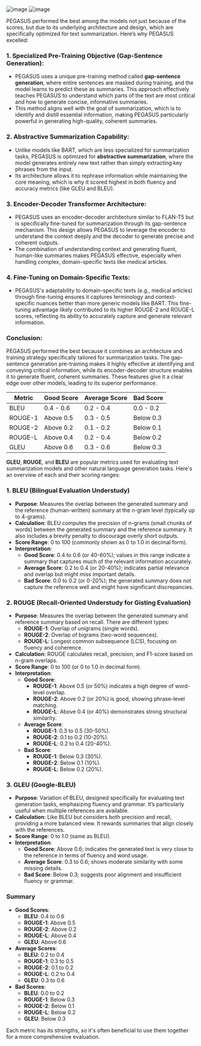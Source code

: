 
![image](https://github.com/user-attachments/assets/4403efcf-21ee-4383-b35e-00c1d886ee3c)
![image](https://github.com/user-attachments/assets/b65e13ac-3643-4ccd-94a2-e3e136f397fc)

PEGASUS performed the best among the models not just because of the scores, but due to its underlying architecture and design, which are specifically optimized for text summarization. Here’s why PEGASUS excelled:

### 1. **Specialized Pre-Training Objective (Gap-Sentence Generation)**:
   - PEGASUS uses a unique pre-training method called **gap-sentence generation**, where entire sentences are masked during training, and the model learns to predict these as summaries. This approach effectively teaches PEGASUS to understand which parts of the text are most critical and how to generate concise, informative summaries.
   - This method aligns well with the goal of summarization, which is to identify and distill essential information, making PEGASUS particularly powerful in generating high-quality, coherent summaries.

### 2. **Abstractive Summarization Capability**:
   - Unlike models like BART, which are less specialized for summarization tasks, PEGASUS is optimized for **abstractive summarization**, where the model generates entirely new text rather than simply extracting key phrases from the input.
   - Its architecture allows it to rephrase information while maintaining the core meaning, which is why it scored highest in both fluency and accuracy metrics (like GLEU and BLEU).

### 3. **Encoder-Decoder Transformer Architecture**:
   - PEGASUS uses an encoder-decoder architecture similar to FLAN-T5 but is specifically fine-tuned for summarization through its gap-sentence mechanism. This design allows PEGASUS to leverage the encoder to understand the context deeply and the decoder to generate precise and coherent outputs.
   - The combination of understanding context and generating fluent, human-like summaries makes PEGASUS effective, especially when handling complex, domain-specific texts like medical articles.

### 4. **Fine-Tuning on Domain-Specific Texts**:
   - PEGASUS's adaptability to domain-specific texts (e.g., medical articles) through fine-tuning ensures it captures terminology and context-specific nuances better than more generic models like BART. This fine-tuning advantage likely contributed to its higher ROUGE-2 and ROUGE-L scores, reflecting its ability to accurately capture and generate relevant information.

### Conclusion:
PEGASUS performed the best because it combines an architecture and training strategy specifically tailored for summarization tasks. The gap-sentence generation pre-training makes it highly effective at identifying and conveying critical information, while its encoder-decoder structure enables it to generate fluent, coherent summaries. These features give it a clear edge over other models, leading to its superior performance.











| Metric    | Good Score   | Average Score | Bad Score    |
|-----------|--------------|---------------|--------------|
| BLEU      | 0.4 - 0.6    | 0.2 - 0.4     | 0.0 - 0.2    |
| ROUGE-1   | Above 0.5    | 0.3 - 0.5     | Below 0.3    |
| ROUGE-2   | Above 0.2    | 0.1 - 0.2     | Below 0.1    |
| ROUGE-L   | Above 0.4    | 0.2 - 0.4     | Below 0.2    |
| GLEU      | Above 0.6    | 0.3 - 0.6     | Below 0.3    |


**GLEU**, **ROUGE**, and **BLEU** are popular metrics used for evaluating text summarization models and other natural language generation tasks. Here's an overview of each and their scoring ranges:

### 1. **BLEU (Bilingual Evaluation Understudy)**
- **Purpose**: Measures the overlap between the generated summary and the reference (human-written) summary at the n-gram level (typically up to 4-grams).
- **Calculation**: BLEU computes the precision of n-grams (small chunks of words) between the generated summary and the reference summary. It also includes a brevity penalty to discourage overly short outputs.
- **Score Range**: 0 to 100 (commonly shown as 0 to 1.0 in decimal form).
- **Interpretation**:
  - **Good Score**: 0.4 to 0.6 (or 40-60%); values in this range indicate a summary that captures much of the relevant information accurately.
  - **Average Score**: 0.2 to 0.4 (or 20-40%); indicates partial relevance and overlap but might miss important details.
  - **Bad Score**: 0.0 to 0.2 (or 0-20%); the generated summary does not capture the reference well and might have significant discrepancies.

### 2. **ROUGE (Recall-Oriented Understudy for Gisting Evaluation)**
- **Purpose**: Measures the overlap between the generated summary and reference summary based on recall. There are different types:
  - **ROUGE-1**: Overlap of unigrams (single words).
  - **ROUGE-2**: Overlap of bigrams (two-word sequences).
  - **ROUGE-L**: Longest common subsequence (LCS), focusing on fluency and coherence.
- **Calculation**: ROUGE calculates recall, precision, and F1-score based on n-gram overlaps.
- **Score Range**: 0 to 100 (or 0 to 1.0 in decimal form).
- **Interpretation**:
  - **Good Score**: 
    - **ROUGE-1**: Above 0.5 (or 50%) indicates a high degree of word-level overlap.
    - **ROUGE-2**: Above 0.2 (or 20%) is good, showing phrase-level matching.
    - **ROUGE-L**: Above 0.4 (or 40%) demonstrates strong structural similarity.
  - **Average Score**: 
    - **ROUGE-1**: 0.3 to 0.5 (30-50%).
    - **ROUGE-2**: 0.1 to 0.2 (10-20%).
    - **ROUGE-L**: 0.2 to 0.4 (20-40%).
  - **Bad Score**: 
    - **ROUGE-1**: Below 0.3 (30%).
    - **ROUGE-2**: Below 0.1 (10%).
    - **ROUGE-L**: Below 0.2 (20%).

### 3. **GLEU (Google-BLEU)**
- **Purpose**: Variation of BLEU, designed specifically for evaluating text generation tasks, emphasizing fluency and grammar. It’s particularly useful when multiple references are available.
- **Calculation**: Like BLEU but considers both precision and recall, providing a more balanced view. It rewards summaries that align closely with the references.
- **Score Range**: 0 to 1.0 (same as BLEU).
- **Interpretation**:
  - **Good Score**: Above 0.6; indicates the generated text is very close to the reference in terms of fluency and word usage.
  - **Average Score**: 0.3 to 0.6; shows moderate similarity with some missing details.
  - **Bad Score**: Below 0.3; suggests poor alignment and insufficient fluency or grammar.

### Summary
- **Good Scores**:
  - **BLEU**: 0.4 to 0.6
  - **ROUGE-1**: Above 0.5
  - **ROUGE-2**: Above 0.2
  - **ROUGE-L**: Above 0.4
  - **GLEU**: Above 0.6
- **Average Scores**:
  - **BLEU**: 0.2 to 0.4
  - **ROUGE-1**: 0.3 to 0.5
  - **ROUGE-2**: 0.1 to 0.2
  - **ROUGE-L**: 0.2 to 0.4
  - **GLEU**: 0.3 to 0.6
- **Bad Scores**:
  - **BLEU**: 0.0 to 0.2
  - **ROUGE-1**: Below 0.3
  - **ROUGE-2**: Below 0.1
  - **ROUGE-L**: Below 0.2
  - **GLEU**: Below 0.3

Each metric has its strengths, so it's often beneficial to use them together for a more comprehensive evaluation.
